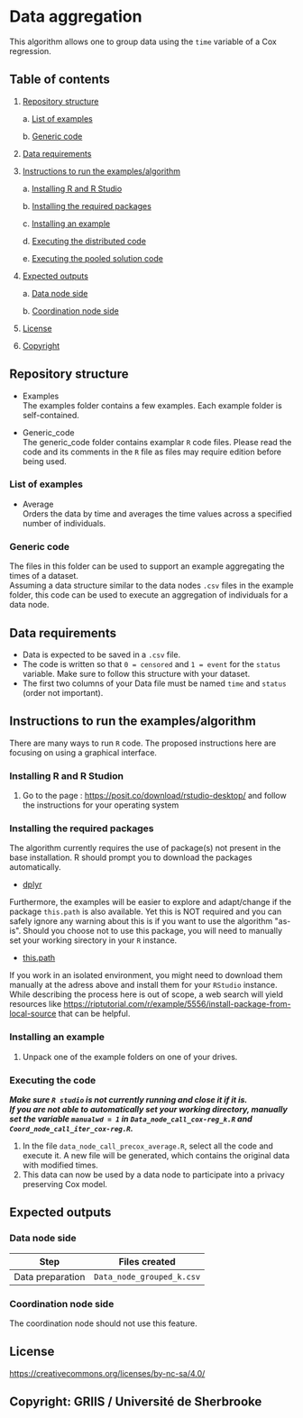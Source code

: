 # Data aggregation

This algorithm allows one to group data using the `time` variable of a Cox regression.

## Table of contents

1. [Repository structure](#repository-structure)

	a. [List of examples](#list-of-examples)
	
	b. [Generic code](#generic-code)

2. [Data requirements](#Data-requirements)

3. [Instructions to run the examples/algorithm](#instructions-to-run-the-examplesalgorithm)

	a. [Installing R and R Studio](#installing-r-and-r-studio)
	
	b. [Installing the required packages](#installing-the-required-packages)
	
	c. [Installing an example](#installing-an-example)
	
	d. [Executing the distributed code](#executing-the-distributed-code)
	
	e. [Executing the pooled solution code](#executing-the-pooled-solution-code)
	
4. [Expected outputs](#expected-outputs)

	a. [Data node side](#data-node-side)
	
	b. [Coordination node side](#coordination-node-side)

5. [License](#license-httpscreativecommonsorglicensesby-nc-sa40)

6. [Copyright](#copyright-griis--université-de-sherbrooke)

## Repository structure

- Examples  
The examples folder contains a few examples. Each example folder is self-contained. 

- Generic_code  
The generic_code folder contains examplar `R` code files. Please read the code and its comments in the `R` file as files may require edition before being used.

### List of examples

- Average  
Orders the data by time and averages the time values across a specified number of individuals.

### Generic code

The files in this folder can be used to support an example aggregating the times of a dataset.  
Assuming a data structure similar to the data nodes `.csv` files in the example folder, this code can be used to execute an aggregation of individuals for a data node.

## Data requirements

- Data is expected to be saved in a `.csv` file. 
- The code is written so that `0 = censored` and `1 = event` for the `status` variable. Make sure to follow this structure with your dataset.
- The first two columns of your Data file must be named `time` and `status` (order not important).

## Instructions to run the examples/algorithm

There are many ways to run `R` code. The proposed instructions here are focusing on using a graphical interface.

### Installing R and R Studion

1. Go to the page : https://posit.co/download/rstudio-desktop/ and follow the instructions for your operating system

### Installing the required packages

The algorithm currently requires the use of package(s) not present in the base installation. R should prompt you to download the packages automatically.

- [dplyr](https://cran.r-project.org/web/packages/dplyr/index.html)

Furthermore, the examples will be easier to explore and adapt/change if the package `this.path` is also available. Yet this is NOT required and you can safely ignore any warning about this is if you want to use the algorithm "as-is". Should you choose not to use this package, you will need to manually set your working sirectory in your `R` instance.

- [this.path](https://cran.r-project.org/package=this.path)

If you work in an isolated environment, you might need to download them manually at the adress above and install them for your `RStudio` instance. While describing the process here is out of scope, a web search will yield resources like https://riptutorial.com/r/example/5556/install-package-from-local-source that can be helpful.

### Installing an example

1. Unpack one of the example folders on one of your drives.

### Executing the code 

***Make sure `R studio` is not currently running and close it if it is.***  
***If you are not able to automatically set your working directory, manually set the variable `manualwd = 1` in `Data_node_call_cox-reg_k.R` and  `Coord_node_call_iter_cox-reg.R`.***

1. In the file `data_node_call_precox_average.R`, select all the code and execute it. A new file will be generated, which contains the original data with modified times.
2. This data can now be used by a data node to participate into a privacy preserving Cox model.

## Expected outputs

### Data node side

| Step | Files created |
| ----------- | ----------- | 
| Data preparation | `Data_node_grouped_k.csv` |

### Coordination node side

The coordination node should not use this feature.

## License

https://creativecommons.org/licenses/by-nc-sa/4.0/

## Copyright: GRIIS / Université de Sherbrooke
